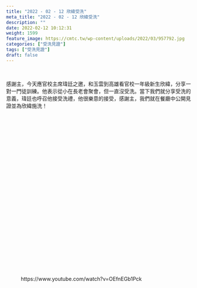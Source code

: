 ```yaml
---
title: "2022 - 02 - 12 欣緯受洗"
meta_title: "2022 - 02 - 12 欣緯受洗"
description: ""
date: 2022-02-12 10:12:31
weight: 1599
feature_image: https://cmtc.tw/wp-content/uploads/2022/03/957792.jpg
categories: ["受洗見證"]
tags: ["受洗見證"]
draft: false
---
```


<!-- wp:paragraph --><br />
<p>感謝主，今天應官校主席瑋廷之邀，和玉雲到高雄看官校一年級新生欣緯，分享一對一門徒訓練。他表示從小在長老會聚會，但一直沒受洗。當下我們就分享受洗的意義，瑋廷也呼召他接受洗禮，他很樂意的接受，感謝主，我們就在餐廳中公開見證並為欣緯施洗！</p><br />
<!-- /wp:paragraph --><br />
<br />
<!-- wp:paragraph --><br />
<p></p><br />
<!-- /wp:paragraph --><br />
<br />
<!-- wp:image {"id":1600,"sizeSlug":"full","linkDestination":"none"} --><br />
<figure class="wp-block-image size-full"><img src="https://cmtc.tw/wp-content/uploads/2022/03/293166.jpg" alt="" class="wp-image-1600"/></figure><br />
<!-- /wp:image --><br />
<br />
<!-- wp:paragraph --><br />
<p></p><br />
<!-- /wp:paragraph --><br />
<br />
<!-- wp:paragraph --><br />
<p></p><br />
<!-- /wp:paragraph --><br />
<br />
<!-- wp:embed {"url":"https://www.youtube.com/watch?v=OEfnEGb1Pck","type":"video","providerNameSlug":"youtube","responsive":true,"className":"wp-embed-aspect-16-9 wp-has-aspect-ratio"} --><br />
<figure class="wp-block-embed is-type-video is-provider-youtube wp-block-embed-youtube wp-embed-aspect-16-9 wp-has-aspect-ratio"><div class="wp-block-embed__wrapper"><br />
https://www.youtube.com/watch?v=OEfnEGb1Pck<br />
</div></figure><br />
<!-- /wp:embed -->
        